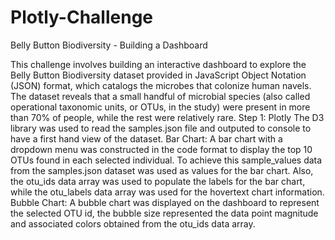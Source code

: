 # Plotly-Challenge

Belly Button Biodiversity - Building a Dashboard

This challenge involves building an interactive dashboard to explore the Belly Button Biodiversity dataset provided in JavaScript Object Notation (JSON) format, which catalogs the microbes that colonize human navels.
The dataset reveals that a small handful of microbial species (also called operational taxonomic units, or OTUs, in the study) were present in more than 70% of people, while the rest were relatively rare.
Step 1: Plotly
The D3 library was used to read the samples.json file and outputed to console to have a first hand view of the dataset.
Bar Chart:
A bar chart with a dropdown menu was constructed in the code format to display the top 10 OTUs found in each selected individual. To achieve this sample_values data from the samples.json dataset was used as values for the bar chart.
Also, the otu_ids data array was used to populate the labels for the bar chart, while the otu_labels data array was used for the hovertext chart information.
Bubble Chart:
A bubble chart was displayed on the dashboard to represent the selected OTU id, the bubble size represented the data point magnitude and associated colors obtained from the otu_ids data array. 